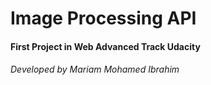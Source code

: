 # Image Processing API
#### First Project in Web Advanced Track Udacity
###### Developed by Mariam Mohamed Ibrahim 

